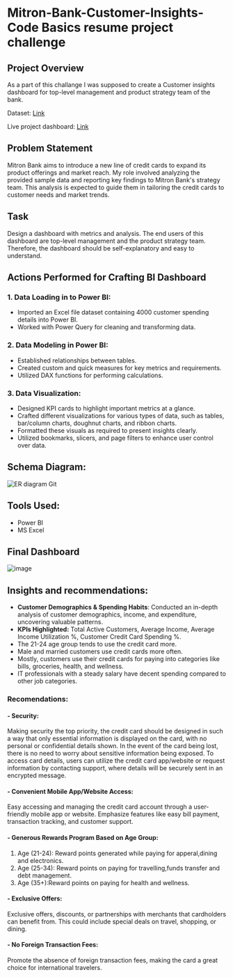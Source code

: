 # Mitron-Bank-Customer-Insights- Code Basics resume project challenge

## Project Overview
As a part of this challange I was supposed to create a Customer insights dashboard for top-level management and product strategy team of the bank.

Dataset: [Link](https://codebasics.io/challenge/codebasics-resume-project-challenge)

Live project dashboard: [Link](https://www.novypro.com/project/mitron-bank-customer-insights-dashboard-)
## Problem Statement
Mitron Bank aims to introduce a new line of credit cards to expand its product offerings and market reach. My role involved analyzing the provided sample data and reporting key findings to Mitron Bank's strategy team. This analysis is expected to guide them in tailoring the credit cards to customer needs and market trends.

## Task
Design a dashboard with metrics and analysis. The end users of this dashboard are top-level management and the product strategy team. Therefore, the dashboard should be self-explanatory and easy to understand.

## Actions Performed for Crafting BI Dashboard

### 1. Data Loading in to Power BI:

* Imported an Excel file dataset containing 4000 customer spending details into Power BI.
* Worked with Power Query for cleaning and transforming data.

### 2. Data Modeling in Power BI:

- Established relationships between tables.
- Created custom and quick measures for key metrics and requirements.
- Utilized DAX functions for performing calculations.

### 3. Data Visualization:

- Designed KPI cards to highlight important metrics at a glance.
- Crafted different visualizations for various types of data, such as tables, bar/column charts, doughnut charts, and ribbon charts.
- Formatted these visuals as required to present insights clearly.
- Utilized bookmarks, slicers, and page filters to enhance user control over data.

## Schema Diagram:

![ER diagram Git](https://github.com/SharvananB0510/Mitron-Bank-Customer-Insights/assets/69303949/71e371a6-e7cf-4ed0-b2b7-7083ee6ade7b)


## Tools Used:
- Power BI
- MS Excel

## Final Dashboard
![image](https://github.com/SharvananB0510/Mitron-Bank-Customer-Insights/assets/69303949/04a03f6a-43bb-421a-b763-aa7a26a10b55)


## Insights and recommendations:
- **Customer Demographics & Spending Habits**: Conducted an in-depth analysis of customer demographics, income, and expenditure, uncovering valuable patterns.
- **KPIs Highlighted:** Total Active Customers, Average Income, Average Income Utilization %, Customer Credit Card Spending %.
- The 21-24 age group tends to use the credit card more.
- Male and married customers use credit cards more often.
- Mostly, customers use their credit cards for paying into categories like bills, groceries, health, and wellness.
- IT professionals with a steady salary have decent spending compared to other job categories.

### **Recomendations:**
#### - Security:
Making security the top priority, the credit card should be designed in such a way that only essential information is displayed on the card, with no personal or confidential details shown. In the event of the card being lost, there is no need to worry about sensitive information being exposed. To access card details, users can utilize the credit card app/website or request information by contacting support, where details will be securely sent in an encrypted message.

#### - Convenient Mobile App/Website Access:
Easy accessing and managing the credit card account through a user-friendly mobile app or website. Emphasize features like easy bill payment, transaction tracking, and customer support.

#### - Generous Rewards Program Based on Age Group:
1. Age (21-24): Reward points generated while paying for apperal,dining and electronics.
2. Age (25-34): Reward points on paying for travelling,funds transfer and debt management.
3. Age (35+):Reward points on paying for health and wellness.

#### - Exclusive Offers:
Exclusive offers, discounts, or partnerships with merchants that cardholders can benefit from. This could include special deals on travel, shopping, or dining.

#### - No Foreign Transaction Fees:
Promote the absence of foreign transaction fees, making the card a great choice for international travelers.


  
